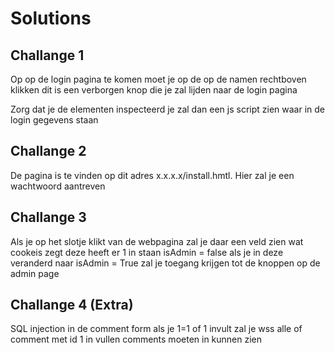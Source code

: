 # Solutions

## Challange 1

Op op de login pagina te komen moet je op de op de namen rechtboven klikken dit is een verborgen knop die je zal lijden naar de login pagina

Zorg dat je de elementen inspecteerd je zal dan een js script zien waar in de login gegevens staan

## Challange 2

De pagina is te vinden op dit adres x.x.x.x/install.hmtl. Hier zal je een wachtwoord aantreven 

## Challange 3
Als je op het slotje klikt van de webpagina zal je daar een veld zien wat cookeis zegt deze heeft er 1 in staan isAdmin = false
als je in deze veranderd naar isAdmin = True zal je toegang krijgen tot de knoppen op de admin page

## Challange 4 (Extra)
SQL injection in de comment form als je 1=1 of 1 invult zal je wss alle of comment met id 1 in vullen comments moeten in kunnen zien